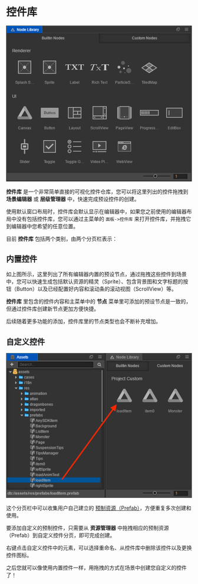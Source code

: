 # 控件库

![node-library](../index/node-library.png)

**控件库** 是一个非常简单直接的可视化控件仓库，您可以将这里列出的控件拖拽到 **场景编辑器** 或 **层级管理器** 中，快速完成预设控件的创建。

使用默认窗口布局时，控件库会默认显示在编辑器中，如果您之前使用的编辑器布局中没有包括控件库，您可以通过主菜单的 `面板->控件库` 来打开控件库，并拖拽它到编辑器中您希望的任意位置。

目前 **控件库** 包括两个类别，由两个分页栏表示：

## 内置控件

如上图所示，这里列出了所有编辑器内置的预设节点，通过拖拽这些控件到场景中，您可以快速生成包括默认资源的精灵（Sprite）、包含背景图和文字标题的按钮（Button）以及已经配置好内容和滚动条的滚动视图（ScrollView）等。

**控件库** 里包含的控件内容和主菜单中的 **节点** 菜单里可添加的预设节点是一致的，但通过控件库创建新节点更加方便快捷。

后续随着更多功能的添加，控件库里的节点类型也会不断补充增加。

## 自定义控件

![custom](node-library/custom-prefab.png)

这个分页栏中可以收集用户自己建立的 [预制资源（Prefab）](../../../asset-workflow/prefab.md)，方便重复多次创建和使用。

要添加自定义的预制控件，只需要从 **资源管理器** 中拖拽相应的预制资源（Prefab）到自定义控件分页，即可完成创建。

右键点击自定义控件中的元素，可以选择重命名、从控件库中删除该控件以及更换控件图标。

之后您就可以像使用内置控件一样，用拖拽的方式在场景中创建您自定义的控件了！